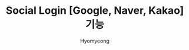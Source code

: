 ---
layout: post
title: "Social Login [Google, Naver, Kakao] 기능"
categories: [Java, Basic, Service, API]
tags: [Blog, API]
author: "Hyomyeong"
---